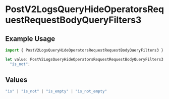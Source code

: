 # PostV2LogsQueryHideOperatorsRequestRequestBodyQueryFilters3

## Example Usage

```typescript
import { PostV2LogsQueryHideOperatorsRequestRequestBodyQueryFilters3 } from "orq-poc-typescript-multi-env-version/models/operations";

let value: PostV2LogsQueryHideOperatorsRequestRequestBodyQueryFilters3 =
  "is_not";
```

## Values

```typescript
"is" | "is_not" | "is_empty" | "is_not_empty"
```